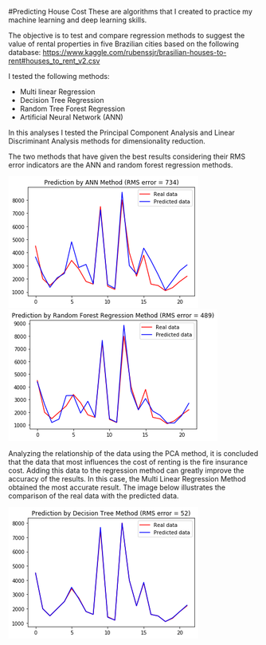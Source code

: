 #Predicting House Cost
These are algorithms that I created to practice my machine learning and deep learning skills.

The objective is to test and compare regression methods to suggest the value of rental properties in five Brazilian cities based on the following database:
https://www.kaggle.com/rubenssjr/brasilian-houses-to-rent#houses_to_rent_v2.csv


I tested the following methods:
 - Multi linear Regression
 - Decision Tree Regression
 - Random Tree Forest Regression
 - Artificial Neural Network (ANN)
 
 In this analyses I tested the Principal Component Analysis and Linear Discriminant Analysis methods for dimensionality reduction.

The two methods that have given the best results considering their RMS error indicators are the ANN and random forest regression methods.

![](Images/ANN.png)
![](Images/RFR.png)

Analyzing the relationship of the data using the PCA method, it is concluded that the data that most influences the cost of renting is the fire insurance cost. Adding this data to the regression method can greatly improve the accuracy of the results. In this case, the Multi Linear Regression Method obtained the most accurate result. The image below illustrates the comparison of the real data with the predicted data.

![](Images/Fire%20Insurance.png)

